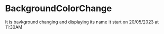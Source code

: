 # BackgroundColorChange
 It is bavkground changing and displaying its name
It start on 20/05/2023 at 11:30AM
